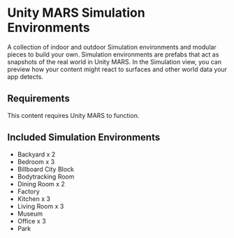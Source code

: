 # Unity MARS Simulation Environments

A collection of indoor and outdoor Simulation environments and modular pieces to build your own. Simulation environments are prefabs that act as snapshots of the real world in Unity MARS. In the Simulation view, you can preview how your content might react to surfaces and other world data your app detects.

## Requirements

This content requires Unity MARS to function. 

## Included Simulation Environments
* Backyard x 2
* Bedroom x 3
* Billboard City Block
* Bodytracking Room
* Dining Room x 2
* Factory
* Kitchen  x 3
* Living Room x 3
* Museum
* Office x 3
* Park
